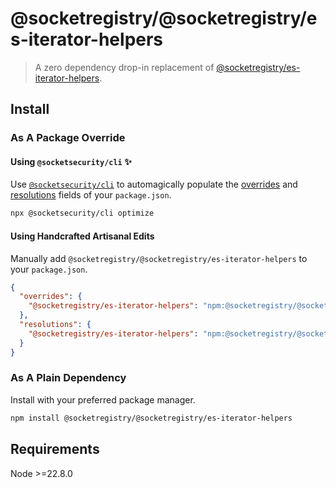 # @socketregistry/@socketregistry/es-iterator-helpers

> A zero dependency drop-in replacement of
> [@socketregistry/es-iterator-helpers](https://www.npmjs.com/package/@socketregistry/es-iterator-helpers).

## Install

### As A Package Override

#### Using `@socketsecurity/cli` :sparkles:

Use [`@socketsecurity/cli`](https://www.npmjs.com/package/@socketsecurity/cli)
to automagically populate the
[overrides](https://docs.npmjs.com/cli/v9/configuring-npm/package-json#overrides)
and [resolutions](https://yarnpkg.com/configuration/manifest#resolutions) fields
of your `package.json`.

```sh
npx @socketsecurity/cli optimize
```

#### Using Handcrafted Artisanal Edits

Manually add `@socketregistry/@socketregistry/es-iterator-helpers` to your
`package.json`.

```json
{
  "overrides": {
    "@socketregistry/es-iterator-helpers": "npm:@socketregistry/@socketregistry/es-iterator-helpers@^1"
  },
  "resolutions": {
    "@socketregistry/es-iterator-helpers": "npm:@socketregistry/@socketregistry/es-iterator-helpers@^1"
  }
}
```

### As A Plain Dependency

Install with your preferred package manager.

```sh
npm install @socketregistry/@socketregistry/es-iterator-helpers
```

## Requirements

Node &gt;=22.8.0
